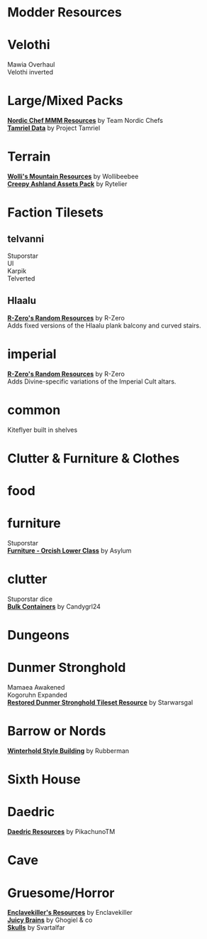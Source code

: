 # Modder Resources
# Velothi
Mawia Overhaul  
Velothi inverted  

# Large/Mixed Packs
[**Nordic Chef MMM Resources**](https://www.nexusmods.com/morrowind/mods/46142) by Team Nordic Chefs  
[**Tamriel Data**](https://www.nexusmods.com/morrowind/mods/44537) by Project Tamriel  

# Terrain
[**Wolli's Mountain Resources**](https://www.nexusmods.com/morrowind/mods/46483) by Wollibeebee  
[**Creepy Ashland Assets Pack**](https://www.nexusmods.com/morrowind/mods/46228) by Rytelier  

# Faction Tilesets

## telvanni
Stuporstar  
Ul  
Karpik  
Telverted  

## Hlaalu
[**R-Zero's Random Resources**](https://www.nexusmods.com/morrowind/mods/43729) by R-Zero  
Adds fixed versions of the Hlaalu plank balcony and curved stairs.  

# imperial
[**R-Zero's Random Resources**](https://www.nexusmods.com/morrowind/mods/43729) by R-Zero  
Adds Divine-specific variations of the Imperial Cult altars.  

# common
Kiteflyer built in shelves  

# Clutter & Furniture & Clothes
# food

# furniture
Stuporstar  
[**Furniture - Orcish Lower Class**](https://www.nexusmods.com/morrowind/mods/42513) by Asylum  

# clutter
Stuporstar dice  
[**Bulk Containers**](https://www.nexusmods.com/morrowind/mods/44699) by Candygrl24  

# Dungeons
# Dunmer Stronghold
Mamaea Awakened  
Kogoruhn Expanded  
[**Restored Dunmer Stronghold Tileset Resource**](https://www.nexusmods.com/morrowind/mods/43952) by Starwarsgal

# Barrow or Nords
[**Winterhold Style Building**](https://www.nexusmods.com/morrowind/mods/44145) by Rubberman  

# Sixth House

# Daedric
[**Daedric Resources**](https://www.nexusmods.com/morrowind/mods/44205) by PikachunoTM  

# Cave

# Gruesome/Horror
[**Enclavekiller's Resources**](https://www.nexusmods.com/morrowind/mods/45390) by Enclavekiller  
[**Juicy Brains**](https://www.nexusmods.com/morrowind/mods/44529) by Ghogiel & co  
[**Skulls**](https://www.nexusmods.com/morrowind/mods/46054) by Svartalfar  

